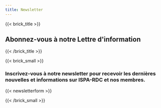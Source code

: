 ```yaml
---
title: Newsletter
---
```

{{< brick_title >}}

## Abonnez-vous à notre Lettre d'information

{{< /brick_title >}}

{{< brick_small >}}

### Inscrivez-vous à notre newsletter pour recevoir les dernières nouvelles et informations sur ISPA-RDC et nos membres.

{{< newsletterform >}}

  {{< /brick_small >}}